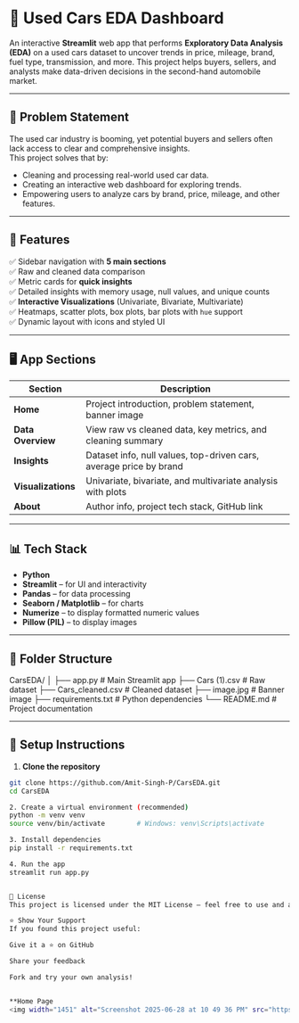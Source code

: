 # 🚗 Used Cars EDA Dashboard

An interactive **Streamlit** web app that performs **Exploratory Data Analysis (EDA)** on a used cars dataset to uncover trends in price, mileage, brand, fuel type, transmission, and more. This project helps buyers, sellers, and analysts make data-driven decisions in the second-hand automobile market.

---

## 📌 Problem Statement

The used car industry is booming, yet potential buyers and sellers often lack access to clear and comprehensive insights.  
This project solves that by:

- Cleaning and processing real-world used car data.
- Creating an interactive web dashboard for exploring trends.
- Empowering users to analyze cars by brand, price, mileage, and other features.

---

## 🚀 Features

✅ Sidebar navigation with **5 main sections**  
✅ Raw and cleaned data comparison  
✅ Metric cards for **quick insights**  
✅ Detailed insights with memory usage, null values, and unique counts  
✅ **Interactive Visualizations** (Univariate, Bivariate, Multivariate)  
✅ Heatmaps, scatter plots, box plots, bar plots with `hue` support  
✅ Dynamic layout with icons and styled UI

---

## 🖥️ App Sections

| Section         | Description |
|-----------------|-------------|
| **Home**        | Project introduction, problem statement, banner image |
| **Data Overview** | View raw vs cleaned data, key metrics, and cleaning summary |
| **Insights**    | Dataset info, null values, top-driven cars, average price by brand |
| **Visualizations** | Univariate, bivariate, and multivariate analysis with plots |
| **About**       | Author info, project tech stack, GitHub link |

---

## 📊 Tech Stack

- **Python**
- **Streamlit** – for UI and interactivity
- **Pandas** – for data processing
- **Seaborn / Matplotlib** – for charts
- **Numerize** – to display formatted numeric values
- **Pillow (PIL)** – to display images

---

## 📁 Folder Structure

CarsEDA/
│
├── app.py # Main Streamlit app
├── Cars (1).csv # Raw dataset
├── Cars_cleaned.csv # Cleaned dataset
├── image.jpg # Banner image
├── requirements.txt # Python dependencies
└── README.md # Project documentation

---

## 🔧 Setup Instructions

1. **Clone the repository**

```bash
git clone https://github.com/Amit-Singh-P/CarsEDA.git
cd CarsEDA

2. Create a virtual environment (recommended)
python -m venv venv
source venv/bin/activate        # Windows: venv\Scripts\activate

3. Install dependencies
pip install -r requirements.txt

4. Run the app
streamlit run app.py


📄 License
This project is licensed under the MIT License – feel free to use and adapt!

⭐️ Show Your Support
If you found this project useful:

Give it a ⭐️ on GitHub

Share your feedback

Fork and try your own analysis!


**Home Page
<img width="1451" alt="Screenshot 2025-06-28 at 10 49 36 PM" src="https://github.com/user-attachments/assets/5ce19e3c-f324-4df7-84b5-9fec0c1652e6" />


